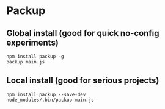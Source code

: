# Packup

## Global install (good for quick no-config experiments)

    npm install packup -g
    packup main.js

## Local install (good for serious projects)

    npm install packup --save-dev
    node_modules/.bin/packup main.js

